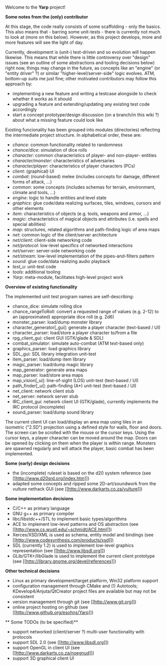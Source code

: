 Welcome to the **Yarp** project!

**Some notes from the (only) contributor**

At this stage, the code really consists of some scaffolding - only the basics. This also means that - barring some unit-tests - there is currently not much to look at (more on this below). However, as this project develops, more and more features will see the light of day.

Currently, development is (unit-) test-driven and so evolution will happen likewise. This means that while there is little controversy over "design" issues (see an outline of some abstractions and tooling decisions below) right now, things may change in the future, as concepts like an "engine" (or "entity driver" ?) or similar "higher-level/server-side" logic evolves. ATM, bottom-up suits me just fine; other motivated contributors may follow this approach by:

* implementing a new feature and writing a testcase alongside to check whether it works as it should
* upgrading a feature and extending/updating any existing test code accordingly
* start a concept prototype/design discussion (on a branch/in this wiki ?) about what a missing feature could look like

Existing funcionality has been grouped into modules (directories) reflecting the intermediate project structure. In alphabetical order, these are:

* *chance*: common functionality related to randomness
* *chance/dice*: simulation of dice rolls
* *character*: common characteristics of player- and non-player- entities
* *character/monster*: characteristics of adversaries
* *character/player*: characteristics of player characters (PCs)
* *client*: (graphical) UI
* *combat*: (round-based) melee (includes concepts for damage, different forms of attack, ...)
* *common*: some concepts (includes schemas for terrain, environment, climate and tools, ...)
* *engine*: logic to handle entities and level state
* *graphics*: glue code/data realizing surfaces, tiles, windows, cursors and other elements
* *item*: characteristics of objects (e.g. tools, weapons and armor, ...)
* *magic*: characteristics of magical objects and attributes (i.e. spells and special abilities)
* *map*: structures, related algorithms and path-finding logic of area maps
* *net*: common logic of the client/server architecture
* *net/client*: client-side networking code
* *net/protocol*: low-level specifics of networked interactions
* *net/server*: server-side networking code
* *net/stream*: low-level implementation of the pipes-and-filters pattern
* *sound*: glue code/data realizing audio playback
* *test_u*: unit-test code
* *tools*: additional tooling
* *Yarp*: meta-module, facilitates high-level project work

**Overview of existing functionality**

The implemented unit test program names are self-describing:

* chance_dice: simulate rolling dice
* chance_rangeToRoll: convert a requested range of values (e.g. 2-12) to an (approximated) appropriate dice roll (e.g. 2d6)
* monster_parser: load/dump monster library
* character_generator[_gui]: generate a player character (text-based / UI)
* character_parser: load/store a player character to/from a file
* rpg_client_gui: client GUI (GTK/glade & SDL)
* combat_simulator: simulate auto-combat (ATM text-based only)
* graphics_parser: load graphics library
* SDL_gui: SDL library integration unit-test
* item_parser: load/dump item library
* magic_parser: load/dump magic library
* map_generator: generate area maps
* map_parser: load/store area maps
* map_vision[_ui]: line-of-sight (LOS) unit-test (text-based / UI)
* path_finder[_ui]: path-finding (A*) unit-test (text-based / UI)
* net_client: network client stub
* net_server: network server stub
* IRC_client_gui: network client UI (GTK/glade), currently implements the IRC protocol (incomplete)
* sound_parser: load/dump sound library

The current client UI can load/display an area map using tiles in an isometric ("2.5D") projection using a defined style for walls, floor and doors. The screen can be scrolled with the mouse or the cursor keys. Using the cursor keys, a player character can be moved around the map. Doors can be opened by clicking on them when the player is within range. Monsters are spawned regularly and will attack the player, basic combat has been implemented.

**Some (early) design decisions**

* the (incomplete) ruleset is based on the d20 system reference (see [[http://www.d20srd.org/index.htm]])
* adapted some concepts and ripped some 2D-art/soundwork from the *vulture* nethack GUI (see [[http://www.darkarts.co.za/vulture]])

**Some implementation decisions**

* C/C++ as primary language
* GNU g++ as primary compiler
* libc/libstdc++/STL to implement basic types/algorithms
* ACE to implement low-level patterns and OS abstraction (see [[http://www.cs.wustl.edu/~schmidt/ACE.html]])
* Xerces/XSD/XML is used as schema, entity model and bindings (see [[http://www.codesynthesis.com/products/xsd]])
* SDL (currently 1.2) is used to implement low-level graphics representation (see [[http://www.libsdl.org]])
* GLib/GTK+/libGlade is used to implement the current client prototype (see [[http://library.gnome.org/devel/references]])

**Other technical decisions**

* Linux as primary development/target platform, Win32 platform support
* configuration management through CMake and (!) Autotools; KDevelop4/Anjuta/QtCreator project files are available
  but may not be consistent
* version management through git (see [[http://www.git.org]])
* online project hosting on github (see [[http://www.github.org/esohns/Yarp]])

** Some TODOs (to be specified)**
* support networked (client/server ?) multi-user functionality with protocols
* support SDL 2.0 (see [[http://www.libsdl.org]])
* support OpenGL in client UI (see [[http://www.darkarts.co.za/noegnud]])
* support 3D graphical client UI
